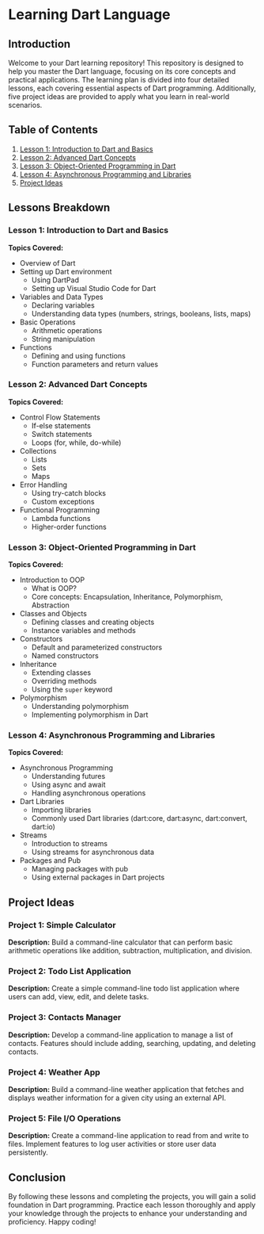 # Learning Dart Language
  
## Introduction
Welcome to your Dart learning repository! This repository is designed to help you master the Dart language, focusing on its core concepts and practical applications. The learning plan is divided into four detailed lessons, each covering essential aspects of Dart programming. Additionally, five project ideas are provided to apply what you learn in real-world scenarios.
  
## Table of Contents
1. [Lesson 1: Introduction to Dart and Basics](#lesson-1-introduction-to-dart-and-basics)
2. [Lesson 2: Advanced Dart Concepts](#lesson-2-advanced-dart-concepts)
3. [Lesson 3: Object-Oriented Programming in Dart](#lesson-3-object-oriented-programming-in-dart)
4. [Lesson 4: Asynchronous Programming and Libraries](#lesson-4-asynchronous-programming-and-libraries)
5. [Project Ideas](#project-ideas)

## Lessons Breakdown
 
### Lesson 1: Introduction to Dart and Basics
**Topics Covered:**
- Overview of Dart
- Setting up Dart environment
  - Using DartPad
  - Setting up Visual Studio Code for Dart
- Variables and Data Types
  - Declaring variables
  - Understanding data types (numbers, strings, booleans, lists, maps)
- Basic Operations
  - Arithmetic operations
  - String manipulation
- Functions
  - Defining and using functions
  - Function parameters and return values

### Lesson 2: Advanced Dart Concepts
**Topics Covered:**
- Control Flow Statements
  - If-else statements
  - Switch statements
  - Loops (for, while, do-while)
- Collections
  - Lists
  - Sets
  - Maps
- Error Handling
  - Using try-catch blocks
  - Custom exceptions
- Functional Programming
  - Lambda functions
  - Higher-order functions

### Lesson 3: Object-Oriented Programming in Dart
**Topics Covered:**
- Introduction to OOP
  - What is OOP?
  - Core concepts: Encapsulation, Inheritance, Polymorphism, Abstraction
- Classes and Objects
  - Defining classes and creating objects
  - Instance variables and methods
- Constructors
  - Default and parameterized constructors
  - Named constructors
- Inheritance
  - Extending classes
  - Overriding methods
  - Using the `super` keyword
- Polymorphism
  - Understanding polymorphism
  - Implementing polymorphism in Dart

### Lesson 4: Asynchronous Programming and Libraries
**Topics Covered:**
- Asynchronous Programming
  - Understanding futures
  - Using async and await
  - Handling asynchronous operations
- Dart Libraries
  - Importing libraries
  - Commonly used Dart libraries (dart:core, dart:async, dart:convert, dart:io)
- Streams
  - Introduction to streams
  - Using streams for asynchronous data
- Packages and Pub
  - Managing packages with pub
  - Using external packages in Dart projects

## Project Ideas

### Project 1: Simple Calculator
**Description:** Build a command-line calculator that can perform basic arithmetic operations like addition, subtraction, multiplication, and division.

### Project 2: Todo List Application
**Description:** Create a simple command-line todo list application where users can add, view, edit, and delete tasks.

### Project 3: Contacts Manager
**Description:** Develop a command-line application to manage a list of contacts. Features should include adding, searching, updating, and deleting contacts.

### Project 4: Weather App
**Description:** Build a command-line weather application that fetches and displays weather information for a given city using an external API.

### Project 5: File I/O Operations
**Description:** Create a command-line application to read from and write to files. Implement features to log user activities or store user data persistently.

## Conclusion
By following these lessons and completing the projects, you will gain a solid foundation in Dart programming. Practice each lesson thoroughly and apply your knowledge through the projects to enhance your understanding and proficiency. Happy coding!
